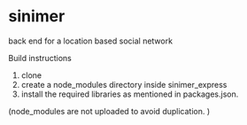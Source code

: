# sinimer
back end for a location based social network

Build instructions 

1. clone
2. create a node_modules directory inside sinimer_express
3. install the required libraries as mentioned in packages.json.

(node_modules are not uploaded to avoid duplication. )
